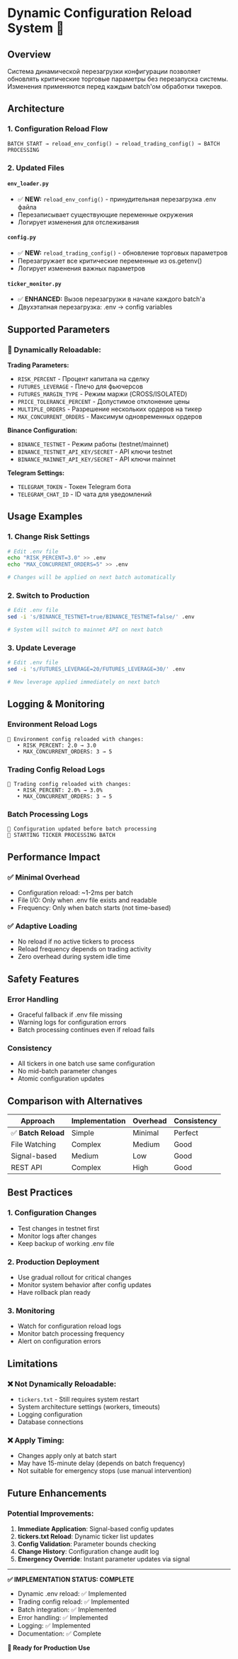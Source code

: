 # Dynamic Configuration Reload System 🔄

## Overview

Система динамической перезагрузки конфигурации позволяет обновлять критические торговые параметры без перезапуска системы. Изменения применяются перед каждым batch'ом обработки тикеров.

## Architecture

### 1. Configuration Reload Flow
```
BATCH START → reload_env_config() → reload_trading_config() → BATCH PROCESSING
```

### 2. Updated Files

#### `env_loader.py`
- ✅ **NEW:** `reload_env_config()` - принудительная перезагрузка .env файла
- Перезаписывает существующие переменные окружения
- Логирует изменения для отслеживания

#### `config.py`  
- ✅ **NEW:** `reload_trading_config()` - обновление торговых параметров
- Перезагружает все критические переменные из os.getenv()
- Логирует изменения важных параметров

#### `ticker_monitor.py`
- ✅ **ENHANCED:** Вызов перезагрузки в начале каждого batch'а
- Двухэтапная перезагрузка: .env → config variables

## Supported Parameters

### 🔄 Dynamically Reloadable:

**Trading Parameters:**
- `RISK_PERCENT` - Процент капитала на сделку
- `FUTURES_LEVERAGE` - Плечо для фьючерсов  
- `FUTURES_MARGIN_TYPE` - Режим маржи (CROSS/ISOLATED)
- `PRICE_TOLERANCE_PERCENT` - Допустимое отклонение цены
- `MULTIPLE_ORDERS` - Разрешение нескольких ордеров на тикер
- `MAX_CONCURRENT_ORDERS` - Максимум одновременных ордеров

**Binance Configuration:**
- `BINANCE_TESTNET` - Режим работы (testnet/mainnet)
- `BINANCE_TESTNET_API_KEY/SECRET` - API ключи testnet
- `BINANCE_MAINNET_API_KEY/SECRET` - API ключи mainnet

**Telegram Settings:**
- `TELEGRAM_TOKEN` - Токен Telegram бота
- `TELEGRAM_CHAT_ID` - ID чата для уведомлений

## Usage Examples

### 1. Change Risk Settings
```bash
# Edit .env file
echo "RISK_PERCENT=3.0" >> .env
echo "MAX_CONCURRENT_ORDERS=5" >> .env

# Changes will be applied on next batch automatically
```

### 2. Switch to Production
```bash
# Edit .env file  
sed -i 's/BINANCE_TESTNET=true/BINANCE_TESTNET=false/' .env

# System will switch to mainnet API on next batch
```

### 3. Update Leverage
```bash
# Edit .env file
sed -i 's/FUTURES_LEVERAGE=20/FUTURES_LEVERAGE=30/' .env

# New leverage applied immediately on next batch
```

## Logging & Monitoring

### Environment Reload Logs
```
🔄 Environment config reloaded with changes:
   • RISK_PERCENT: 2.0 → 3.0
   • MAX_CONCURRENT_ORDERS: 3 → 5
```

### Trading Config Reload Logs  
```
🔄 Trading config reloaded with changes:
   • RISK_PERCENT: 2.0% → 3.0%
   • MAX_CONCURRENT_ORDERS: 3 → 5
```

### Batch Processing Logs
```
🔄 Configuration updated before batch processing
🚀 STARTING TICKER PROCESSING BATCH
```

## Performance Impact

### ✅ Minimal Overhead
- Configuration reload: ~1-2ms per batch
- File I/O: Only when .env file exists and readable
- Frequency: Only when batch starts (not time-based)

### ✅ Adaptive Loading
- No reload if no active tickers to process
- Reload frequency depends on trading activity
- Zero overhead during system idle time

## Safety Features

### Error Handling
- Graceful fallback if .env file missing
- Warning logs for configuration errors
- Batch processing continues even if reload fails

### Consistency
- All tickers in one batch use same configuration
- No mid-batch parameter changes
- Atomic configuration updates

## Comparison with Alternatives

| Approach | Implementation | Overhead | Consistency |
|----------|----------------|----------|-------------|
| ✅ **Batch Reload** | Simple | Minimal | Perfect |
| File Watching | Complex | Medium | Good |
| Signal-based | Medium | Low | Good |  
| REST API | Complex | High | Good |

## Best Practices

### 1. Configuration Changes
- Test changes in testnet first
- Monitor logs after changes
- Keep backup of working .env file

### 2. Production Deployment
- Use gradual rollout for critical changes
- Monitor system behavior after config updates
- Have rollback plan ready

### 3. Monitoring
- Watch for configuration reload logs
- Monitor batch processing frequency
- Alert on configuration errors

## Limitations

### ❌ Not Dynamically Reloadable:
- `tickers.txt` - Still requires system restart
- System architecture settings (workers, timeouts)
- Logging configuration
- Database connections

### ❌ Apply Timing:
- Changes apply only at batch start
- May have 15-minute delay (depends on batch frequency)
- Not suitable for emergency stops (use manual intervention)

## Future Enhancements

### Potential Improvements:
1. **Immediate Application**: Signal-based config updates
2. **tickers.txt Reload**: Dynamic ticker list updates  
3. **Config Validation**: Parameter bounds checking
4. **Change History**: Configuration change audit log
5. **Emergency Override**: Instant parameter updates via signal

---

**✅ IMPLEMENTATION STATUS: COMPLETE**
- Dynamic .env reload: ✅ Implemented
- Trading config reload: ✅ Implemented  
- Batch integration: ✅ Implemented
- Error handling: ✅ Implemented
- Logging: ✅ Implemented
- Documentation: ✅ Complete

**🚀 Ready for Production Use**
